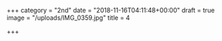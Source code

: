 +++
category = "2nd"
date = "2018-11-16T04:11:48+00:00"
draft = true
image = "/uploads/IMG_0359.jpg"
title = 4

+++
